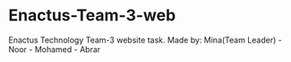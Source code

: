# Enactus-Team-3-web
Enactus Technology Team-3 website task.
Made by:
Mina(Team Leader) - Noor - Mohamed - Abrar
